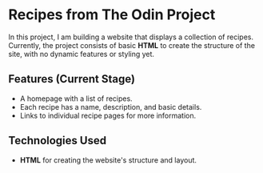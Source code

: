 # Recipes from The Odin Project

In this project, I am building a website that displays a collection of recipes. Currently, the project consists of basic **HTML** to create the structure of the site, with no dynamic features or styling yet.

## Features (Current Stage)

- A homepage with a list of recipes.
- Each recipe has a name, description, and basic details.
- Links to individual recipe pages for more information.

## Technologies Used

- **HTML** for creating the website's structure and layout.
